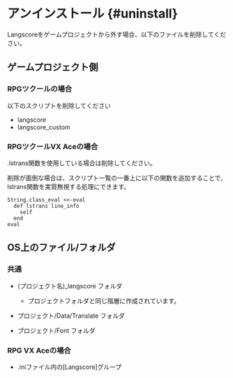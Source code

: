 # アンインストール {#uninstall}

Langscoreをゲームプロジェクトから外す場合、以下のファイルを削除してください。

## ゲームプロジェクト側

### RPGツクールの場合

以下のスクリプトを削除してください

* langscore
* langscore_custom


### RPGツクールVX Aceの場合

.lstrans関数を使用している場合は削除してください。

削除が面倒な場合は、スクリプト一覧の一番上に以下の関数を追加することで、lstrans関数を実質無視する処理にできます。

```
String.class_eval <<-eval
  def lstrans line_info
    self
  end
eval
```


## OS上のファイル/フォルダ

### 共通

* (プロジェクト名)_langscore フォルダ
  - プロジェクトフォルダと同じ階層に作成されています。

* プロジェクト/Data/Translate フォルダ

* プロジェクト/Font フォルダ

### RPG VX Aceの場合

* .iniファイル内の[Langscore]グループ